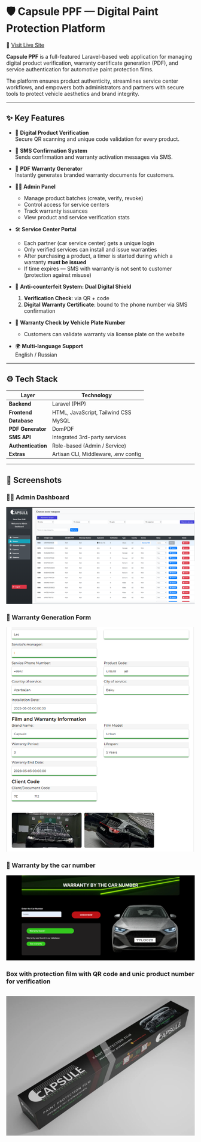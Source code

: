 # 🛡️ Capsule PPF — Digital Paint Protection Platform

🔗 [Visit Live Site](https://capsuleppf.com/)  

**Capsule PPF** is a full-featured Laravel-based web application for managing digital product verification, warranty certificate generation (PDF), and service authentication for automotive paint protection films.

The platform ensures product authenticity, streamlines service center workflows, and empowers both administrators and partners with secure tools to protect vehicle aesthetics and brand integrity.

---

## ✨ Key Features

- 🔐 **Digital Product Verification**  
  Secure QR scanning and unique code validation for every product.

- 📲 **SMS Confirmation System**  
  Sends confirmation and warranty activation messages via SMS.

- 📄 **PDF Warranty Generator**  
  Instantly generates branded warranty documents for customers.

- 🧑‍💼 **Admin Panel**  
  - Manage product batches (create, verify, revoke)
  - Control access for service centers
  - Track warranty issuances
  - View product and service verification stats

- 🛠️ **Service Center Portal**  
  - Each partner (car service center) gets a unique login
  - Only verified services can install and issue warranties
  - After purchasing a product, a timer is started during which a warranty **must be issued**
  - If time expires — SMS with warranty is not sent to customer (protection against misuse)

- 🧬 **Anti-counterfeit System: Dual Digital Shield**  
  1. **Verification Check**: via QR + code
  2. **Digital Warranty Certificate**: bound to the phone number via SMS confirmation

- 🚗 **Warranty Check by Vehicle Plate Number**  
  - Customers can validate warranty via license plate on the website

- 🌍 **Multi-language Support**  
  English / Russian

---

## ⚙️ Tech Stack

| Layer             | Technology                      |
|------------------|----------------------------------|
| **Backend**       | Laravel (PHP)                    |
| **Frontend**      | HTML, JavaScript, Tailwind CSS   |
| **Database**      | MySQL                            |
| **PDF Generator** | DomPDF                           |
| **SMS API**       | Integrated 3rd-party services    |
| **Authentication**| Role-based (Admin / Service)     |
| **Extras**        | Artisan CLI, Middleware, .env config |

---

## 📸 Screenshots

### 🧑‍💼 Admin Dashboard
![Admin Panel](assets/screenshots/admin-dashboard.png)

### 📄 Warranty Generation Form
![Warranty Form](assets/screenshots/warranty-form.png)

### 📱 Warranty by the car number
![Mobile Verification](assets/screenshots/car_number.png)

### Box with protection film with QR code and unic product number for verification
![Product Box](assets/screenshots/box.png)
---

